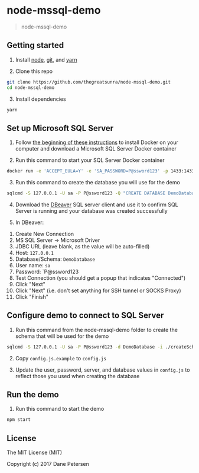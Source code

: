 # node-mssql-demo

> node-mssql-demo

## Getting started

1) Install [node](https://nodejs.org/en/), [git](https://git-scm.com/downloads), and [yarn](https://yarnpkg.com/lang/en/docs/install/)

2) Clone this repo

```bash
git clone https://github.com/thegreatsunra/node-mssql-demo.git
cd node-mssql-demo
```

3) Install dependencies

```bash
yarn
```

## Set up Microsoft SQL Server

1) Follow [the beginning of these instructions](https://docs.microsoft.com/en-us/sql/linux/quickstart-install-connect-docker) to install Docker on your computer and download a Microsoft SQL Server Docker container

2) Run this command to start your SQL Server Docker container

```bash
docker run -e 'ACCEPT_EULA=Y' -e 'SA_PASSWORD=P@ssword123' -p 1433:1433 -d microsoft/mssql-server-linux
```

3) Run this command to create the database you will use for the demo

```bash
sqlcmd -S 127.0.0.1 -U sa -P P@ssword123 -Q "CREATE DATABASE DemoDatabase;"
```

4) Download the [DBeaver](https://dbeaver.jkiss.org/) SQL server client and use it to confirm SQL Server is running and your database was created successfully

5) In DBeaver:
  1. Create New Connection
  1. MS SQL Server -> Microsoft Driver
  1. JDBC URL (leave blank, as the value will be auto-filled)
  1. Host: `127.0.0.1`
  1. Database/Schema: `DemoDatabase`
  1. User name: `sa`
  1. Password: `P@ssword123
  1. Test Connection (you should get a popup that indicates "Connected")
  1. Click "Next"
  1. Click "Next" (i.e. don't set anything for SSH tunnel or SOCKS Proxy)
  1. Click "Finish"

## Configure demo to connect to SQL Server

1) Run this command from the node-mssql-demo folder to create the schema that will be used for the demo

```bash
sqlcmd -S 127.0.0.1 -U sa -P P@ssword123 -d DemoDatabase -i ./createSchema.sql
```

2) Copy `config.js.example` to `config.js`

3) Update the user, password, server, and database values in `config.js` to reflect those you used when creating the database

## Run the demo

1) Run this command to start the demo

```bash
npm start
```

## License

The MIT License (MIT)

Copyright (c) 2017 Dane Petersen
